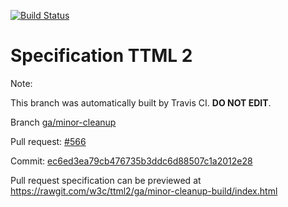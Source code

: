 [![Build Status](https://travis-ci.org/w3c/ttml2.svg?branch=ga/minor-cleanup)](https://travis-ci.org/w3c/ttml2)


# Specification TTML 2


Note:


This branch was automatically built by Travis CI. <b>DO NOT EDIT</b>.


 Branch [ga/minor-cleanup](https://github.com/w3c/ttml2/tree/ga/minor-cleanup)


 Pull request: [#566](https://github.com/w3c/ttml2/pull/566)


 Commit: [ec6ed3ea79cb476735b3ddc6d88507c1a2012e28](https://github.com/w3c/ttml2/commit/ec6ed3ea79cb476735b3ddc6d88507c1a2012e28)

Pull request specification can be previewed at https://rawgit.com/w3c/ttml2/ga/minor-cleanup-build/index.html



